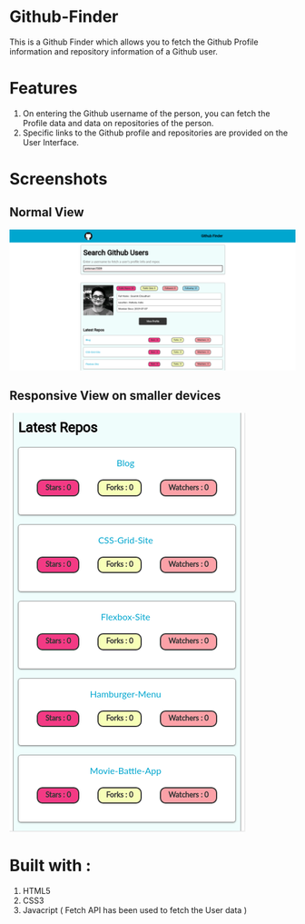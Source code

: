 # Github-Finder
This is a Github Finder which allows you to fetch the Github Profile information and repository information of a Github user.

# Features 

1. On entering the Github username of the person, you can fetch the Profile data and data on repositories of the person.
2. Specific links to the Github profile and repositories are provided on the User Interface.

# Screenshots 

## Normal View
<img src="screenshots/githubfinder1.png">

## Responsive View on smaller devices 
<img src="screenshots/githubfindermobile.png">

# Built with :

1. HTML5
2. CSS3
3. Javacript ( Fetch API has been used to fetch the User data )
